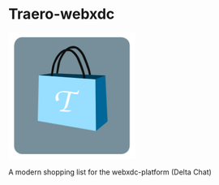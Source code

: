 # Traero-webxdc

<img width="250px" height="250px" src="icon.png"/>

A modern shopping list for the webxdc-platform (Delta Chat)
